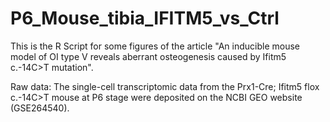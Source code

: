 # P6_Mouse_tibia_IFITM5_vs_Ctrl
This is the R Script for some figures of the article "An inducible mouse model of OI type V reveals aberrant osteogenesis caused by Ifitm5 c.-14C>T mutation".

Raw data: The single-cell transcriptomic data from the Prx1-Cre; Ifitm5 flox c.-14C>T mouse at P6 stage were deposited on the NCBI GEO website (GSE264540). 
